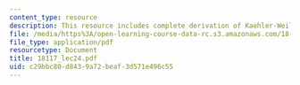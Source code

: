 ```yaml
---
content_type: resource
description: This resource includes complete derivation of Kaehler-Weil Theorem.
file: /media/https%3A/open-learning-course-data-rc.s3.amazonaws.com/18-117-topics-in-several-complex-variables-spring-2005/c29bbc80d8439a72beaf3d571e496c55_18117_lec24.pdf
file_type: application/pdf
resourcetype: Document
title: 18117_lec24.pdf
uid: c29bbc80-d843-9a72-beaf-3d571e496c55
---
```

